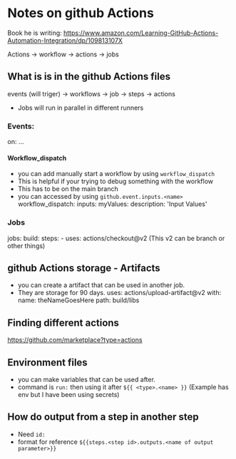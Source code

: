 # Notes on github Actions
Book he is writing: https://www.amazon.com/Learning-GitHub-Actions-Automation-Integration/dp/109813107X

Actions -> workflow -> actions -> jobs

## What is is in the github Actions files
events (will triger) -> workflows -> job -> steps -> actions

* Jobs will run in parallel in different runners

### Events:
on: ...
#### Workflow_dispatch
* you can add manually start a workflow by using `workflow_dispatch`
* This is helpful if your trying to debug something with the workflow
* This has to be on the main branch
* you can accessed by using `github.event.inputs.<name>`
workflow_dispatch:
    inputs:
        myValues:
            description: 'Input Values'

### Jobs
jobs:
    build:
        steps:
        - uses: actions/checkout@v2 (This v2 can be branch or other things)

## github Actions storage - Artifacts
* you can create a artifact that can be used in another job.
* They are storage for 90 days.
uses: actions/upload-artifact@v2
with:
    name: theNameGoesHere
    path: build/libs

## Finding different actions
https://github.com/marketplace?type=actions

## Environment files
* you can make variables that can be used after.
* command is `run:` then using it after `${{ <type>.<name> }}` (Example has env but I have been using secrets)

## How do output from a step in another step
* Need `id:`
* format for reference `${{steps.<step id>.outputs.<name of output parameter>}}`